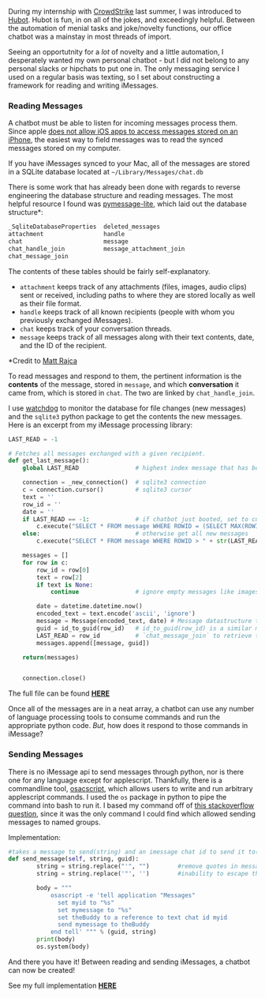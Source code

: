 During my internship with [CrowdStrike](https://crowdstrike.com) last summer, I was introduced to [Hubot](https://hubot.github.com/). Hubot is fun, in on all of the jokes, and exceedingly helpful. Between the automation of menial tasks and joke/novelty functions, our office chatbot was a mainstay in most threads of import.

Seeing an opportutnity for a *lot* of novelty and a little automation, I desperately wanted my own personal chatbot - but I did not belong to any personal slacks or hipchats to put one in. The only messaging service I used on a regular basis was texting, so I set about constructing a framework for reading and writing iMessages.

### Reading Messages

A chatbot must be able to listen for incoming messages process them. Since apple [does not allow iOS apps to access messages stored on an iPhone](https://stackoverflow.com/questions/28399777/read-sms-using-swift), the easiest way to field messages was to read the synced messages stored on my computer.

If you have iMessages synced to your Mac, all of the messages are stored in a SQLite database located at `~/Library/Messages/chat.db`

There is some work that has already been done with regards to reverse engineering the database structure and reading messages. The most helpful resource I found was [pymessage-lite](https://github.com/mattrajca/pymessage-lite), which laid out the database structure*:

``` bash
_SqliteDatabaseProperties  deleted_messages         
attachment                 handle                   
chat                       message                  
chat_handle_join           message_attachment_join  
chat_message_join
```

The contents of these tables should be fairly self-explanatory.

- `attachment` keeps track of any attachments (files, images, audio clips) sent or received, including paths to where they are stored locally as well as their file format.
- `handle` keeps track of all known recipients (people with whom you previously exchanged iMessages).
- `chat` keeps track of your conversation threads.
- `message` keeps track of all messages along with their text contents, date, and the ID of the recipient.

\*Credit to [Matt Rajca](https://github.com/mattrajca)

To read messages and respond to them, the pertinent information is the **contents** of the message, stored in `message`, and which **conversation** it came from, which is stored in `chat`. The two are linked by `chat_handle_join`.

I use [watchdog](https://pythonhosted.org/watchdog/) to monitor the database for file changes (new messages) and the `sqlite3` python package to get the contents the new messages. Here is an excerpt from my iMessage processing library:

``` python
LAST_READ = -1

# Fetches all messages exchanged with a given recipient.
def get_last_message():
	global LAST_READ                # highest index message that has been read

	connection = _new_connection()  # sqlite3 connection
	c = connection.cursor()         # sqlite3 cursor
	text = ''
	row_id = ''
	date = ''
	if LAST_READ == -1:             # if chatbot just booted, set to current max
		c.execute("SELECT * FROM message WHERE ROWID = (SELECT MAX(ROWID) FROM message)")
	else:                           # otherwise get all new messages
		c.execute("SELECT * FROM message WHERE ROWID > " + str(LAST_READ))

	messages = []
	for row in c:
		row_id = row[0]
		text = row[2]
		if text is None:
			continue                # ignore empty messages like images

		date = datetime.datetime.now()
		encoded_text = text.encode('ascii', 'ignore')
		message = Message(encoded_text, date) # Message datastructure to keep time and message
		guid = id_to_guid(row_id)   # id_to_guid(row_id) is a similar method using
		LAST_READ = row_id          # `chat_message_join` to retrieve the number from `chat
		messages.append([message, guid])

	return(messages)


	connection.close()
```
The full file can be found [**HERE**](https://github.com/MayerDaniel/edgar/blob/master/imessage.py)


Once all of the messages are in a neat array, a chatbot can use any number of language processing tools to consume commands and run the appropriate python code. *But*, how does it respond to those commands in iMessage?

### Sending Messages
There is no iMessage api to send messages through python, nor is there one for any language except for applescript. Thankfully, there is a commandline tool, [osacscript](https://ss64.com/osx/osascript.html), which allows users to write and run arbitrary applescript commands. I used the `os` package in python to pipe the command into bash to run it. I based my command off of [this stackoverflow question](https://stackoverflow.com/questions/44852939/send-imessage-to-group-chat), since it was the only command I could find which allowed sending messages to named groups.

Implementation:
``` python
#takes a message to send(string) and an imessage chat id to send it to(guid)
def send_message(self, string, guid):
        string = string.replace("'", "")        #remove quotes in message due to
        string = string.replace('"', '')        #inability to escape them in command.    

        body = """
            osascript -e 'tell application "Messages"
              set myid to "%s"
              set mymessage to "%s"
              set theBuddy to a reference to text chat id myid
              send mymessage to theBuddy
            end tell' """ % (guid, string)
        print(body)
        os.system(body)
```

And there you have it! Between reading and sending iMessages, a chatbot can now be created!

See my full implementation [**HERE**](https://github.com/MayerDaniel/edgar)
